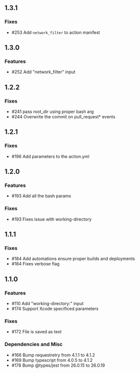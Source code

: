 ## 1.3.1

### Fixes
- #253 Add `network_filter` to action manifest

## 1.3.0

### Features
- #252 Add "network_filter" input

## 1.2.2

### Fixes
- #241 pass root_dir using proper bash arg
- #244 Overwrite the commit on pull_request* events

## 1.2.1

### Fixes
- #196 Add parameters to the action.yml

## 1.2.0

### Features
- #193 Add all the bash params

### Fixes
- #193 Fixes issue with working-directory

## 1.1.1

### Fixes
- #184 Add automations ensure proper builds and deployments
- #184 Fixes verbose flag

## 1.1.0

### Features
- #110 Add "working-directory:" input
- #174 Support Xcode specificed parameters

### Fixes
- #172 File is saved as text

### Dependencies and Misc
- #166 Bump requestretry from 4.1.1 to 4.1.2
- #169 Bump typescript from 4.0.5 to 4.1.2
- #178 Bump @types/jest from 26.0.15 to 26.0.19
